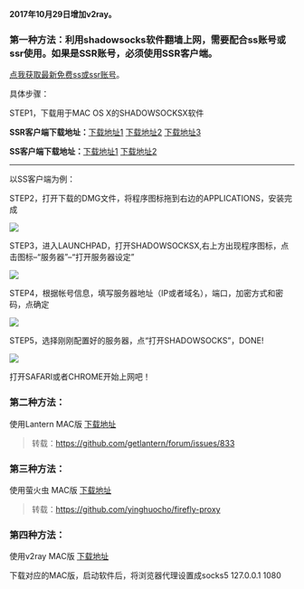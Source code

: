 **2017年10月29日增加v2ray。**

### 第一种方法：利用shadowsocks软件翻墙上网，需要配合ss账号或ssr使用。如果是SSR账号，必须使用SSR客户端。

[点我获取最新免费ss或ssr账号](https://github.com/Alvin9999/new-pac/wiki/ss%E5%85%8D%E8%B4%B9%E8%B4%A6%E5%8F%B7)。

具体步骤：

STEP1，下载用于MAC OS X的SHADOWSOCKSX软件 

**SSR客户端下载地址：**[下载地址1](https://shimo.im/api/file/b0Um2Js1mBoqeMV4/attachments/law3fwzlSi8JliNq)  [下载地址2](https://www.babel.cc/share.do?s=1540367796358713)  [下载地址3](https://github.com/shadowsocksr-backup/ShadowsocksX-NG/releases)

**SS客户端下载地址：**[下载地址1](http://yuweining.cn/t/SS-Mac-X.dmg) [下载地址2](https://github.com/shadowsocks/shadowsocks-iOS/releases)


***

以SS客户端为例：

STEP2，打开下载的DMG文件，将程序图标拖到右边的APPLICATIONS，安装完成

![](https://raw.githubusercontent.com/Alvin9999/pac2/master/MAC1.png)

STEP3，进入LAUNCHPAD，打开SHADOWSOCKSX,右上方出现程序图标，点击图标–“服务器”–“打开服务器设定”

![](https://raw.githubusercontent.com/Alvin9999/pac2/master/MAC2.png)

STEP4，根据帐号信息，填写服务器地址（IP或者域名），端口，加密方式和密码，点确定

![](https://raw.githubusercontent.com/Alvin9999/pac2/master/MAC3.png)

STEP5，选择刚刚配置好的服务器，点“打开SHADOWSOCKS”，DONE!

![](https://raw.githubusercontent.com/Alvin9999/pac2/master/MAC4.png)

打开SAFARI或者CHROME开始上网吧！

### 第二种方法：

使用Lantern MAC版 [下载地址](https://raw.githubusercontent.com/getlantern/lantern-binaries/master/lantern-installer.dmg)

> 转载：https://github.com/getlantern/forum/issues/833

### 第三种方法：

使用萤火虫 MAC版 [下载地址](https://github.com/yinghuocho/download/blob/master/firefly_darwin_amd64_install.dmg?raw=true)

> 转载：https://github.com/yinghuocho/firefly-proxy

### 第四种方法：

使用v2ray MAC版 [下载地址](https://github.com/v2ray/v2ray-core/releases)

下载对应的MAC版，启动软件后，将浏览器代理设置成socks5 127.0.0.1 1080


